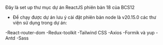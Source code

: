 Đây là set up thư mục dự án ReactJS phiên bản 18 của BCS12
- Để chạy được dự án lưu ý cài đặt phiên bản node là v20.15.0
các thư viện sử dụng trong dự án:


-React-router-dom
-Redux-toolkit
-Tailwind CSS
-Axios
-Formik và yup
-Antd
-Sass